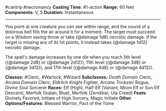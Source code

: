 #cantrip #necromancy
**Casting Time:** #1-action
**Range:** 60 feet
**Components:** V, S
**Duration:** Instantaneous

---

You point at one creature you can see within range, and the sound of a dolorous bell fills the air around it for a moment. The target must succeed on a Wisdom saving throw or take {@damage 1d8} necrotic damage. If the target is missing any of its hit points, it instead takes {@damage 1d12} necrotic damage.

The spell's damage increases by one die when you reach 5th level ({@damage 2d8} or {@damage 2d12}), 11th level ({@damage 3d8} or {@damage 3d12}), and 17th level ({@damage 4d8} or {@damage 4d12}).


**Classes:** #Cleric, #Warlock, #Wizard
**Subclasses:** *Death Domain* Cleric, *Arcana Domain* Cleric, *Eldritch Knight* Fighter, *Arcane Trickster* Rogue, *Divine Soul* Sorcerer
**Races:** Elf (High), Half-Elf (Variant; Moon Elf or Sun Elf Descent), Merfolk (Ixalan; Blue), Merfolk (Zendikar; Ula Creed)
**Feats:** Divinely Favored, Initiate of High Sorcery, Magic Initiate
**Other Options/Features:** Blessed Warrior, Pact of the Tome
